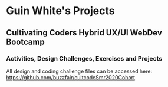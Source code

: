 # Guin White's Projects<br>
<h2>Cultivating Coders Hybrid UX/UI WebDev Bootcamp</h2>
<h3>Activities, Design Challenges, Exercises and Projects</h3>
  <p>All design and coding challenge files can be accessed here:<br>
    <a href="https://github.com/buzzfair/cultcodeSmr2020Cohort">https://github.com/buzzfair/cultcodeSmr2020Cohort</a>
  </p>

